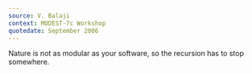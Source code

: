 ```yaml
---
source: V. Balaji
context: MODEST-7c Workshop
quotedate: September 2006
---
```

Nature is not as modular as your software, so the recursion has to stop somewhere.
